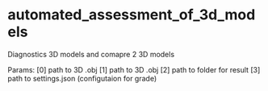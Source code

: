 # automated_assessment_of_3d_models
Diagnostics 3D models and comapre 2 3D models

Params:
[0] path to 3D .obj [1] path to 3D .obj [2] path to folder for result [3] path to settings.json (configutaion for grade)
